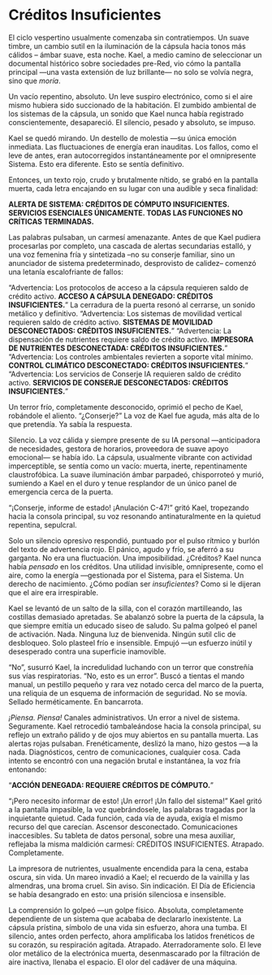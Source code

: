 # Créditos Insuficientes

El ciclo vespertino usualmente comenzaba sin contratiempos. Un suave timbre, un cambio sutil en la iluminación de la cápsula hacia tonos más cálidos – ámbar suave, esta noche. Kael, a medio camino de seleccionar un documental histórico sobre sociedades pre-Red, vio cómo la pantalla principal —una vasta extensión de luz brillante— no solo se volvía negra, sino que *moría*.

Un vacío repentino, absoluto. Un leve suspiro electrónico, como si el aire mismo hubiera sido succionado de la habitación. El zumbido ambiental de los sistemas de la cápsula, un sonido que Kael nunca había registrado conscientemente, desapareció. El silencio, pesado y absoluto, se impuso.

Kael se quedó mirando. Un destello de molestia —su única emoción inmediata. Las fluctuaciones de energía eran inauditas. Los fallos, como el leve de antes, eran autocorregidos instantáneamente por el omnipresente Sistema. Esto era diferente. Esto se sentía definitivo.

Entonces, un texto rojo, crudo y brutalmente nítido, se grabó en la pantalla muerta, cada letra encajando en su lugar con una audible y seca finalidad:

**ALERTA DE SISTEMA: CRÉDITOS DE CÓMPUTO INSUFICIENTES.**
**SERVICIOS ESENCIALES ÚNICAMENTE. TODAS LAS FUNCIONES NO CRÍTICAS TERMINADAS.**

Las palabras pulsaban, un carmesí amenazante. Antes de que Kael pudiera procesarlas por completo, una cascada de alertas secundarias estalló, y una voz femenina fría y sintetizada –no su conserje familiar, sino un anunciador de sistema predeterminado, desprovisto de calidez– comenzó una letanía escalofriante de fallos:

“Advertencia: Los protocolos de acceso a la cápsula requieren saldo de crédito activo. **ACCESO A CÁPSULA DENEGADO: CRÉDITOS INSUFICIENTES.**” La cerradura de la puerta resonó al cerrarse, un sonido metálico y definitivo.
“Advertencia: Los sistemas de movilidad vertical requieren saldo de crédito activo. **SISTEMAS DE MOVILIDAD DESCONECTADOS: CRÉDITOS INSUFICIENTES.**”
“Advertencia: La dispensación de nutrientes requiere saldo de crédito activo. **IMPRESORA DE NUTRIENTES DESCONECTADA: CRÉDITOS INSUFICIENTES.**”
“Advertencia: Los controles ambientales revierten a soporte vital mínimo. **CONTROL CLIMÁTICO DESCONECTADO: CRÉDITOS INSUFICIENTES.**”
“Advertencia: Los servicios de Conserje IA requieren saldo de crédito activo. **SERVICIOS DE CONSERJE DESCONECTADOS: CRÉDITOS INSUFICIENTES.**”

Un terror frío, completamente desconocido, oprimió el pecho de Kael, robándole el aliento. “¿Conserje?” La voz de Kael fue aguda, más alta de lo que pretendía. Ya sabía la respuesta.

Silencio. La voz cálida y siempre presente de su IA personal —anticipadora de necesidades, gestora de horarios, proveedora de suave apoyo emocional— se había ido. La cápsula, usualmente vibrante con actividad imperceptible, se sentía como un vacío: muerta, inerte, repentinamente claustrofóbica. La suave iluminación ámbar parpadeó, chisporroteó y murió, sumiendo a Kael en el duro y tenue resplandor de un único panel de emergencia cerca de la puerta.

“¡Conserje, informe de estado! ¡Anulación C-47!” gritó Kael, tropezando hacia la consola principal, su voz resonando antinaturalmente en la quietud repentina, sepulcral.

Solo un silencio opresivo respondió, puntuado por el pulso rítmico y burlón del texto de advertencia rojo. El pánico, agudo y frío, se aferró a su garganta. No era una fluctuación. Una imposibilidad. ¿Créditos? Kael nunca había *pensado* en los créditos. Una utilidad invisible, omnipresente, como el aire, como la energía —gestionada por el Sistema, para el Sistema. Un derecho de nacimiento. ¿Cómo podían ser *insuficientes*? Como si le dijeran que el aire era irrespirable.

Kael se levantó de un salto de la silla, con el corazón martilleando, las costillas demasiado apretadas. Se abalanzó sobre la puerta de la cápsula, la que siempre emitía un educado siseo de saludo. Su palma golpeó el panel de activación. Nada. Ninguna luz de bienvenida. Ningún sutil clic de desbloqueo. Solo plasteel frío e insensible. Empujó —un esfuerzo inútil y desesperado contra una superficie inamovible.

“No”, susurró Kael, la incredulidad luchando con un terror que constreñía sus vías respiratorias. “No, esto es un error”. Buscó a tientas el mando manual, un pestillo pequeño y rara vez notado cerca del marco de la puerta, una reliquia de un esquema de información de seguridad. No se movía. Sellado herméticamente. En bancarrota.

*¡Piensa. Piensa!* Canales administrativos. Un error a nivel de sistema. Seguramente. Kael retrocedió tambaleándose hacia la consola principal, su reflejo un extraño pálido y de ojos muy abiertos en su pantalla muerta. Las alertas rojas pulsaban. Frenéticamente, deslizó la mano, hizo gestos —a la nada. Diagnósticos, centro de comunicaciones, cualquier cosa. Cada intento se encontró con una negación brutal e instantánea, la voz fría entonando:

“**ACCIÓN DENEGADA: REQUIERE CRÉDITOS DE CÓMPUTO.**”

“¡Pero necesito informar de esto! ¡Un error! ¡Un fallo del sistema!” Kael gritó a la pantalla impasible, la voz quebrándosele, las palabras tragadas por la inquietante quietud. Cada función, cada vía de ayuda, exigía el mismo recurso del que carecían. Ascensor desconectado. Comunicaciones inaccesibles. Su tableta de datos personal, sobre una mesa auxiliar, reflejaba la misma maldición carmesí: CRÉDITOS INSUFICIENTES. Atrapado. Completamente.

La impresora de nutrientes, usualmente encendida para la cena, estaba oscura, sin vida. Un mareo invadió a Kael; el recuerdo de la vainilla y las almendras, una broma cruel. Sin aviso. Sin indicación. El Día de Eficiencia se había desangrado en esto: una prisión silenciosa e insensible.

La comprensión lo golpeó —un golpe físico. Absoluta, completamente dependiente de un sistema que acababa de declararlo inexistente. La cápsula prístina, símbolo de una vida sin esfuerzo, ahora una tumba. El silencio, antes orden perfecto, ahora amplificaba los latidos frenéticos de su corazón, su respiración agitada. Atrapado. Aterradoramente solo. El leve olor metálico de la electrónica muerta, desenmascarado por la filtración de aire inactiva, llenaba el espacio. El olor del cadáver de una máquina.
